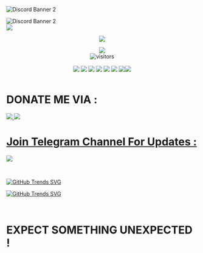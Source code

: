
![Discord Banner 2](https://discordapp.com/api/guilds/[1077853031447662632]/widget.png?style=banner2)

<img src="https://discordapp.com/api/guilds/[1077853031447662632]/widget.png?style=banner2" alt="Discord Banner 2"/>

<br>
<img src="https://img.shields.io/badge/DEVIL%20MASTER-EXPECT%20US-brightgreen?style=flat-square&logo=appveyor">
<br>
<p align="center">
<img src="https://github-readme-stats.vercel.app/api?username=isuruwa&show_icons=true&theme=cobalt">
</p>

<p align="center">
<a href="https://hits.seeyoufarm.com"><img src="https://hits.seeyoufarm.com/api/count/incr/badge.svg?url=https%3A%2F%2Fgithub.com%2Fisuruwa&count_bg=%2379C83D&title_bg=%23555555&icon=&icon_color=%23E7E7E7&title=hits&edge_flat=false"/></a>
<br>
<img align="center" alt="visitors" src="https://visitor-badge.glitch.me/badge?page_id=isuruwa-admin" />
</p>


<p align="center">
 <a href="https://github.com/isuruwa/MSF-EXPLOIT" ><img align="center" src="https://github-readme-stats.vercel.app/api/pin/?username=isuruwa&repo=MSF-EXPLOIT&theme=chartreuse-dark"></a>
<a href="https://github.com/isuruwa/MSF-ANDRO" ><img align="center" src="https://github-readme-stats.vercel.app/api/pin/?username=isuruwa&repo=MSF-ANDRO&theme=chartreuse-dark"></a>
<a href="https://github.com/isuruwa/T-HYDRA" ><img align="center" src="https://github-readme-stats.vercel.app/api/pin/?username=isuruwa&repo=T-HYDRA&theme=chartreuse-dark"></a>
<a href="https://github.com/isuruwa/Gcloud-SDK" ><img align="center" src="https://github-readme-stats.vercel.app/api/pin/?username=isuruwa&repo=Gcloud-SDK&theme=chartreuse-dark"></a>
<a href="https://github.com/isuruwa/AUTOZOOM-BOT" ><img align="center" src="https://github-readme-stats.vercel.app/api/pin/?username=isuruwa&repo=AUTOZOOM-BOT&theme=chartreuse-dark"></a> <a href="https://github.com/isuruwa/TG-SCRAPPER" ><a href="https://github.com/isuruwa/TG-SCRAPPER" >
<a href="https://github.com/isuruwa/TG-SCRAPPER" ><img align="center" src="https://github-readme-stats.vercel.app/api/pin/?username=isuruwa&repo=TG-SCRAPPER&theme=chartreuse-dark"></a> 
<a href="https://github.com/isuruwa/HASHME" ><img align="center" src="https://github-readme-stats.vercel.app/api/pin/?username=isuruwa&repo=HASHME&theme=chartreuse-dark"></a><a href="https://github.com/isuruwa/Phoenix" ><img align="center" src="https://github-readme-stats.vercel.app/api/pin/?username=isuruwa&repo=Phoenix&theme=chartreuse-dark"></a>
  
  <br>
  <br>
  
# DONATE ME VIA :
  
<a href="https://www.buymeacoffee.com/isuruwa"><img src="https://img.icons8.com/color-glass/64/000000/coffee.png"/>
<a href="https://pastebin.com/iHWvSB3p"><img src="https://img.icons8.com/cute-clipart/64/000000/bitcoin.png"/>

# Join Telegram Channel For Updates :
  
<a href="https://t.me/technolk" > <img src="https://img.icons8.com/cute-clipart/80/000000/telegram-app.png"/> 

<br> 
 
[![GitHub Trends SVG](https://api.githubtrends.io/user/svg/isuruwa/langs?time_range=one_year&theme=bright_lights)](https://githubtrends.io)</p>

[![GitHub Trends SVG](https://api.githubtrends.io/user/svg/isuruwa/repos?time_range=one_year&theme=ferns)](https://githubtrends.io)
 
<br>
  
# EXPECT SOMETHING UNEXPECTED !
